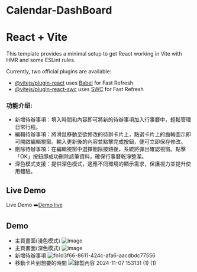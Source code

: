 # Calendar-DashBoard
# React + Vite

This template provides a minimal setup to get React working in Vite with HMR and some ESLint rules.

Currently, two official plugins are available:

- [@vitejs/plugin-react](https://github.com/vitejs/vite-plugin-react/blob/main/packages/plugin-react/README.md) uses [Babel](https://babeljs.io/) for Fast Refresh
- [@vitejs/plugin-react-swc](https://github.com/vitejs/vite-plugin-react-swc) uses [SWC](https://swc.rs/) for Fast Refresh

### 功能介绍:
* 新增待辦事項：填入時間和內容即可將新的待辦事項加入行事曆中，輕鬆管理日常行程。
* 編輯待辦事項：將滑鼠移動至欲修改的待辦卡片上，點選卡片上的齒輪圖示即可開啟編輯視窗。輸入更新後的內容並點擊完成按鈕，便可立即保存修改。
* 刪除待辦事項：在編輯視窗中選擇刪除按鈕後，系統將彈出確認視窗。點擊「OK」按鈕即成功刪除該筆資料，確保行事曆乾淨整潔。
* 深色模式支援：提供深色模式，適應不同環境的顯示需求，保護視力並提升使用體驗。

## Live Demo
Live Demo ➡️<a href="https://calendar-dash-board-app.vercel.app/">Demo live</a>

## Demo
* 主頁畫面(淺色模式)
![image](https://github.com/user-attachments/assets/74422c20-cc04-4878-85bc-3a11b069af1e)
* 主頁畫面(深色模式)
![image](https://github.com/user-attachments/assets/63afb195-9c83-46f0-ab22-525c1bd0e631)
* 新增待辦事項
![fb1d3f66-8611-424c-afa6-aacdbdc77556](https://github.com/user-attachments/assets/a5a2d190-c3dc-4d2d-a268-663609e463ef)
* 移動卡片到想要的時間
![錄製內容 2024-11-07 153131 (1) (1)](https://github.com/user-attachments/assets/eb1d61e6-d392-4710-a345-e8bcc363e6d3)
